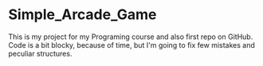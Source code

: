 # Simple_Arcade_Game
This is my project for my Programing course and also first repo on GitHub. Code is a bit blocky, because of time, but I'm going to fix few mistakes and peculiar structures.
